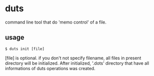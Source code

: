 # duts

command line tool that do 'memo control' of a file.

## usage
```
$ duts init [file]
```
[file] is optional. if you don't not specify filename, all files in present directory will be initialized. After initialized, '.dots' directory that have all informations of duts operations was created.
